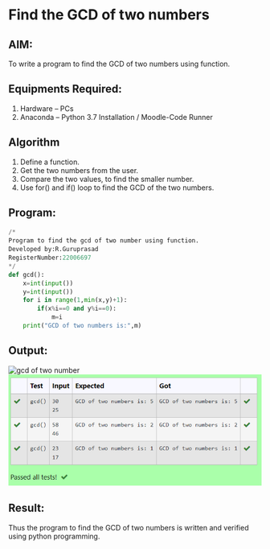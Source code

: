 # Find the GCD of two numbers

## AIM:
To write a program to find the GCD of two numbers using function.

## Equipments Required:
1. Hardware – PCs
2. Anaconda – Python 3.7 Installation / Moodle-Code Runner

## Algorithm
1. Define a function.
2. Get the two numbers from the user.
3. Compare the two values, to find the smaller number.
4. Use for() and if() loop to find the GCD of the two numbers.

## Program:
```python
/*
Program to find the gcd of two number using function.
Developed by:R.Guruprasad
RegisterNumber:22006697
*/
def gcd():
    x=int(input())
    y=int(input())
    for i in range(1,min(x,y)+1):
        if(x%i==0 and y%i==0):
            m=i
    print("GCD of two numbers is:",m)  
```

## Output:
![gcd of two number](/gcd.png)
![gcd of two number](gcd2.png)


## Result:
Thus the program to find the GCD of two numbers is written and verified using python programming.
